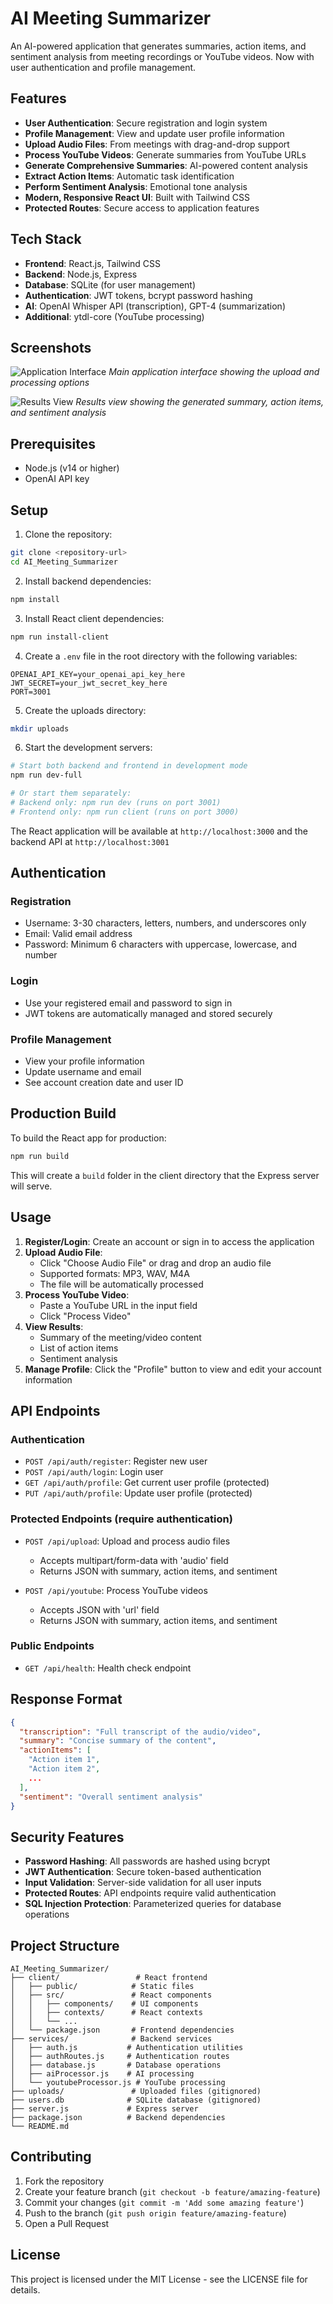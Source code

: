 # AI Meeting Summarizer

An AI-powered application that generates summaries, action items, and sentiment analysis from meeting recordings or YouTube videos. Now with user authentication and profile management.

## Features

- **User Authentication**: Secure registration and login system
- **Profile Management**: View and update user profile information
- **Upload Audio Files**: From meetings with drag-and-drop support
- **Process YouTube Videos**: Generate summaries from YouTube URLs
- **Generate Comprehensive Summaries**: AI-powered content analysis
- **Extract Action Items**: Automatic task identification
- **Perform Sentiment Analysis**: Emotional tone analysis
- **Modern, Responsive React UI**: Built with Tailwind CSS
- **Protected Routes**: Secure access to application features

## Tech Stack

- **Frontend**: React.js, Tailwind CSS
- **Backend**: Node.js, Express
- **Database**: SQLite (for user management)
- **Authentication**: JWT tokens, bcrypt password hashing
- **AI**: OpenAI Whisper API (transcription), GPT-4 (summarization)
- **Additional**: ytdl-core (YouTube processing)

## Screenshots

![Application Interface](Screenshot%202025-06-17%20at%206.59.00%20PM.png)
*Main application interface showing the upload and processing options*

![Results View](Screenshot%202025-06-17%20at%206.40.31%20PM.png)
*Results view showing the generated summary, action items, and sentiment analysis*

## Prerequisites

- Node.js (v14 or higher)
- OpenAI API key

## Setup

1. Clone the repository:
```bash
git clone <repository-url>
cd AI_Meeting_Summarizer
```

2. Install backend dependencies:
```bash
npm install
```

3. Install React client dependencies:
```bash
npm run install-client
```

4. Create a `.env` file in the root directory with the following variables:
```
OPENAI_API_KEY=your_openai_api_key_here
JWT_SECRET=your_jwt_secret_key_here
PORT=3001
```

5. Create the uploads directory:
```bash
mkdir uploads
```

6. Start the development servers:
```bash
# Start both backend and frontend in development mode
npm run dev-full

# Or start them separately:
# Backend only: npm run dev (runs on port 3001)
# Frontend only: npm run client (runs on port 3000)
```

The React application will be available at `http://localhost:3000` and the backend API at `http://localhost:3001`

## Authentication

### Registration
- Username: 3-30 characters, letters, numbers, and underscores only
- Email: Valid email address
- Password: Minimum 6 characters with uppercase, lowercase, and number

### Login
- Use your registered email and password to sign in
- JWT tokens are automatically managed and stored securely

### Profile Management
- View your profile information
- Update username and email
- See account creation date and user ID

## Production Build

To build the React app for production:

```bash
npm run build
```

This will create a `build` folder in the client directory that the Express server will serve.

## Usage

1. **Register/Login**: Create an account or sign in to access the application
2. **Upload Audio File**:
   - Click "Choose Audio File" or drag and drop an audio file
   - Supported formats: MP3, WAV, M4A
   - The file will be automatically processed
3. **Process YouTube Video**:
   - Paste a YouTube URL in the input field
   - Click "Process Video"
4. **View Results**:
   - Summary of the meeting/video content
   - List of action items
   - Sentiment analysis
5. **Manage Profile**: Click the "Profile" button to view and edit your account information

## API Endpoints

### Authentication
- `POST /api/auth/register`: Register new user
- `POST /api/auth/login`: Login user
- `GET /api/auth/profile`: Get current user profile (protected)
- `PUT /api/auth/profile`: Update user profile (protected)

### Protected Endpoints (require authentication)
- `POST /api/upload`: Upload and process audio files
  - Accepts multipart/form-data with 'audio' field
  - Returns JSON with summary, action items, and sentiment

- `POST /api/youtube`: Process YouTube videos
  - Accepts JSON with 'url' field
  - Returns JSON with summary, action items, and sentiment

### Public Endpoints
- `GET /api/health`: Health check endpoint

## Response Format

```json
{
  "transcription": "Full transcript of the audio/video",
  "summary": "Concise summary of the content",
  "actionItems": [
    "Action item 1",
    "Action item 2",
    ...
  ],
  "sentiment": "Overall sentiment analysis"
}
```

## Security Features

- **Password Hashing**: All passwords are hashed using bcrypt
- **JWT Authentication**: Secure token-based authentication
- **Input Validation**: Server-side validation for all user inputs
- **Protected Routes**: API endpoints require valid authentication
- **SQL Injection Protection**: Parameterized queries for database operations

## Project Structure

```
AI_Meeting_Summarizer/
├── client/                 # React frontend
│   ├── public/            # Static files
│   ├── src/               # React components
│   │   ├── components/    # UI components
│   │   ├── contexts/      # React contexts
│   │   └── ...
│   └── package.json       # Frontend dependencies
├── services/              # Backend services
│   ├── auth.js           # Authentication utilities
│   ├── authRoutes.js     # Authentication routes
│   ├── database.js       # Database operations
│   ├── aiProcessor.js    # AI processing
│   └── youtubeProcessor.js # YouTube processing
├── uploads/               # Uploaded files (gitignored)
├── users.db              # SQLite database (gitignored)
├── server.js             # Express server
├── package.json          # Backend dependencies
└── README.md
```

## Contributing

1. Fork the repository
2. Create your feature branch (`git checkout -b feature/amazing-feature`)
3. Commit your changes (`git commit -m 'Add some amazing feature'`)
4. Push to the branch (`git push origin feature/amazing-feature`)
5. Open a Pull Request

## License

This project is licensed under the MIT License - see the LICENSE file for details. 
